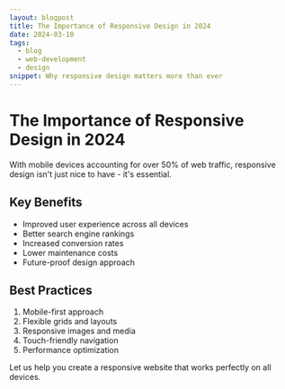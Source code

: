 ```yaml
---
layout: blogpost
title: The Importance of Responsive Design in 2024
date: 2024-03-10
tags:
  - blog
  - web-development
  - design
snippet: Why responsive design matters more than ever
---
```


# The Importance of Responsive Design in 2024

With mobile devices accounting for over 50% of web traffic, responsive design isn't just nice to have - it's essential.

## Key Benefits

- Improved user experience across all devices
- Better search engine rankings
- Increased conversion rates
- Lower maintenance costs
- Future-proof design approach

## Best Practices

1. Mobile-first approach
2. Flexible grids and layouts
3. Responsive images and media
4. Touch-friendly navigation
5. Performance optimization

Let us help you create a responsive website that works perfectly on all devices.
